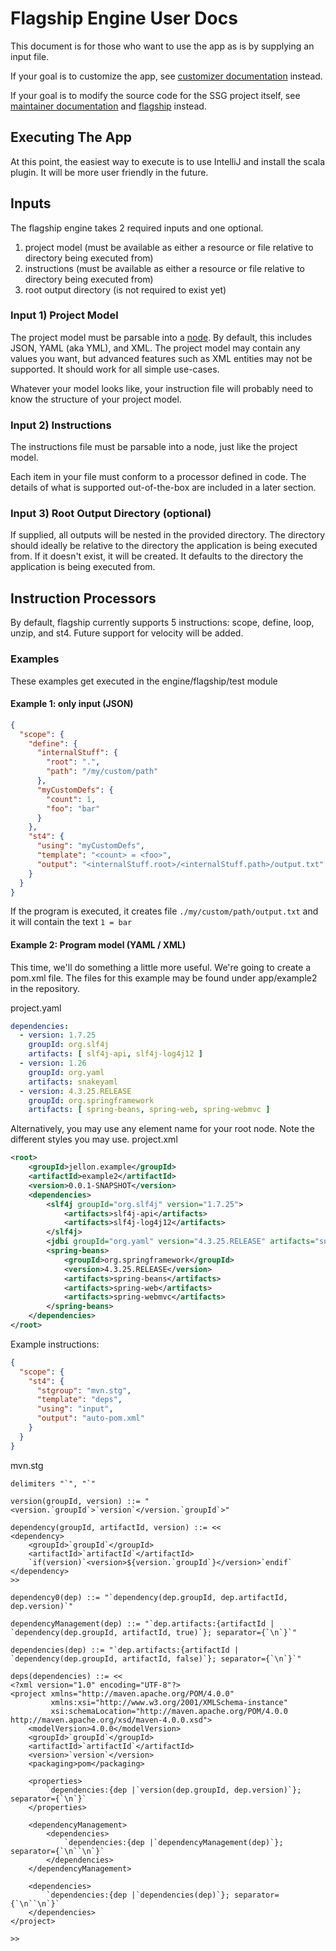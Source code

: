 # Flagship Engine User Docs

This document is for those who want to use the app as is by supplying an input file.

If your goal is to customize the app, see [customizer documentation](developer.md) instead.

If your goal is to modify the source code for the SSG project itself, see [maintainer documentation](../../../docs/developer/README.md) and [flagship](../README.md) instead.

## Executing The App

At this point, the easiest way to execute is to use IntelliJ and install the scala plugin. It will be more user friendly in the future.

## Inputs

The flagship engine takes 2 required inputs and one optional.
1. project model (must be available as either a resource or file relative to directory being executed from)
2. instructions (must be available as either a resource or file relative to directory being executed from)
3. root output directory (is not required to exist yet)

### Input 1) Project Model

The project model must be parsable into a [node](../../../node/README.md). By default, this includes JSON, YAML (aka YML),
and XML. The project model may contain any values you want, but advanced features such as XML entities may not be
supported. It should work for all simple use-cases.

Whatever your model looks like, your instruction file will probably need to know the structure of your project model.

### Input 2) Instructions

The instructions file must be parsable into a node, just like the project model.

Each item in your file must conform to a processor defined in code. The details of what is supported out-of-the-box are
included in a later section.

### Input 3) Root Output Directory (optional)

If supplied, all outputs will be nested in the provided directory. The directory should ideally be relative to the
directory the application is being executed from. If it doesn't exist, it will be created. It defaults to the directory
the application is being executed from.

## Instruction Processors

By default, flagship currently supports 5 instructions: scope, define, loop, unzip, and st4. Future support for velocity
will be added.

### Examples

These examples get executed in the engine/flagship/test module

#### Example 1: only input (JSON)

```json
{
  "scope": {
    "define": {
      "internalStuff": {
        "root": ".",
        "path": "/my/custom/path"
      },
      "myCustomDefs": {
        "count": 1,
        "foo": "bar"
      }
    },
    "st4": {
      "using": "myCustomDefs",
      "template": "<count> = <foo>",
      "output": "<internalStuff.root>/<internalStuff.path>/output.txt"
    }
  }
}
```

If the program is executed, it creates file `./my/custom/path/output.txt` and it will contain the text `1 = bar`

#### Example 2: Program model (YAML / XML)

This time, we'll do something a little more useful. We're going to create a pom.xml file. The files for this example may
be found under app/example2 in the repository.

project.yaml
```yaml
dependencies:
  - version: 1.7.25
    groupId: org.slf4j
    artifacts: [ slf4j-api, slf4j-log4j12 ]
  - version: 1.26
    groupId: org.yaml
    artifacts: snakeyaml
  - version: 4.3.25.RELEASE
    groupId: org.springframework
    artifacts: [ spring-beans, spring-web, spring-webmvc ]
```

Alternatively, you may use any element name for your root node. Note the different styles you may use.
project.xml
```xml
<root>
    <groupId>jellon.example</groupId>
    <artifactId>example2</artifactId>
    <version>0.0.1-SNAPSHOT</version>
    <dependencies>
        <slf4j groupId="org.slf4j" version="1.7.25">
            <artifacts>slf4j-api</artifacts>
            <artifacts>slf4j-log4j12</artifacts>
        </slf4j>
        <jdbi groupId="org.yaml" version="4.3.25.RELEASE" artifacts="snakeyaml"/>
        <spring-beans>
            <groupId>org.springframework</groupId>
            <version>4.3.25.RELEASE</version>
            <artifacts>spring-beans</artifacts>
            <artifacts>spring-web</artifacts>
            <artifacts>spring-webmvc</artifacts>
        </spring-beans>
    </dependencies>
</root>
```

Example instructions:
```json
{
  "scope": {
    "st4": {
      "stgroup": "mvn.stg",
      "template": "deps",
      "using": "input",
      "output": "auto-pom.xml"
    }
  }
}
```

mvn.stg
```stgroup
delimiters "`", "`"

version(groupId, version) ::= "<version.`groupId`>`version`</version.`groupId`>"

dependency(groupId, artifactId, version) ::= <<
<dependency>
    <groupId>`groupId`</groupId>
    <artifactId>`artifactId`</artifactId>
    `if(version)`<version>${version.`groupId`}</version>`endif`
</dependency>
>>

dependency0(dep) ::= "`dependency(dep.groupId, dep.artifactId, dep.version)`"

dependencyManagement(dep) ::= "`dep.artifacts:{artifactId | `dependency(dep.groupId, artifactId, true)`}; separator={`\n`}`"

dependencies(dep) ::= "`dep.artifacts:{artifactId | `dependency(dep.groupId, artifactId, false)`}; separator={`\n`}`"

deps(dependencies) ::= <<
<?xml version="1.0" encoding="UTF-8"?>
<project xmlns="http://maven.apache.org/POM/4.0.0"
         xmlns:xsi="http://www.w3.org/2001/XMLSchema-instance"
         xsi:schemaLocation="http://maven.apache.org/POM/4.0.0 http://maven.apache.org/xsd/maven-4.0.0.xsd">
    <modelVersion>4.0.0</modelVersion>
    <groupId>`groupId`</groupId>
    <artifactId>`artifactId`</artifactId>
    <version>`version`</version>
    <packaging>pom</packaging>

    <properties>
        `dependencies:{dep |`version(dep.groupId, dep.version)`}; separator={`\n`}`
    </properties>

    <dependencyManagement>
        <dependencies>
            `dependencies:{dep |`dependencyManagement(dep)`}; separator={`\n``\n`}`
        </dependencies>
    </dependencyManagement>

    <dependencies>
        `dependencies:{dep |`dependencies(dep)`}; separator={`\n``\n`}`
    </dependencies>
</project>

>>
```
